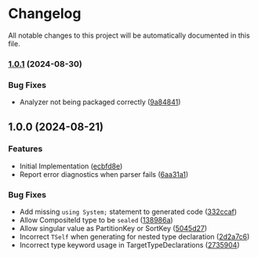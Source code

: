 # Changelog

All notable changes to this project will be automatically documented in this file.


### [1.0.1](https://github.com/DrBarnabus/CompositeKey/compare/v1.0.0...v1.0.1) (2024-08-30)


### Bug Fixes

* Analyzer not being packaged correctly ([9a84841](https://github.com/DrBarnabus/CompositeKey/commit/9a8484138320f6422ab98e4cf86819b1d7c6d706))

## 1.0.0 (2024-08-21)


### Features

* Initial Implementation ([ecbfd8e](https://github.com/DrBarnabus/CompositeKey/commit/ecbfd8e38b76aec713a253861ffc6270d089f6e4))
* Report error diagnostics when parser fails ([6aa31a1](https://github.com/DrBarnabus/CompositeKey/commit/6aa31a16d306a9d7a39e888b3cf9526bd097b16e))


### Bug Fixes

* Add missing `using System;` statement to generated code ([332ccaf](https://github.com/DrBarnabus/CompositeKey/commit/332ccaf1bb75370b6cfee0ac5cac2011de6dc38f))
* Allow CompositeId type to be `sealed` ([138986a](https://github.com/DrBarnabus/CompositeKey/commit/138986a10dff5678f9995996c8032ac065cade5d))
* Allow singular value as PartitionKey or SortKey ([5045d27](https://github.com/DrBarnabus/CompositeKey/commit/5045d279b53dfe45db5a2cc7a7cba5d7897269f6))
* Incorrect `TSelf` when generating for nested type declaration ([2d2a7c6](https://github.com/DrBarnabus/CompositeKey/commit/2d2a7c60afc6877e48efd94838d9a41de306c595))
* Incorrect type keyword usage in TargetTypeDeclarations ([2735904](https://github.com/DrBarnabus/CompositeKey/commit/273590410a51d6a4120290201c9eab1543e878ae))
